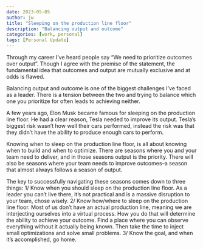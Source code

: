 ```yaml
---
date: 2023-05-05
author: jw
title: "Sleeping on the production line floor"
description: "Balancing output and outcome"
categories: [work, personal]
tags: [Personal Update]
---
```

Through my career I’ve heard people say “We need to prioritize outcomes over output”. Though I agree with the premise of the statement, the fundamental idea that outcomes and output are mutually exclusive and at odds is flawed.

Balancing output and outcome is one of the biggest challenges I’ve faced as a leader. There is a tension between the two and trying to balance which one you prioritize for often leads to achieving neither.

A few years ago, Elon Musk became famous for sleeping on the production line floor.  He had a clear reason, Tesla needed to improve its output. Tesla’s biggest risk wasn’t how well their cars performed, instead the risk was that they didn’t have the ability to produce enough cars to perform.

Knowing when to sleep on the production line floor, is all about knowing when to build and when to optimize. There are seasons where you and your team need to deliver, and in those seasons output is the priority. There will also be seasons where your team needs to improve outcomes–a season that almost always follows a season of output.

The key to successfully navigating these seasons comes down to three things: 1/ Know when you should sleep on the production line floor. As a leader you can’t live there, it’s not practical and is a massive disruption to your team, chose wisely. 2/ Know how/where to sleep on the production line floor. Most of us don’t have an actual production line, meaning we are interjecting ourselves into a virtual process. How you do that will determine the ability to achieve your outcome. Find a place where you can observe everything without it actually being known. Then take the time to inject small optimizations and solve small problems. 3/  Know the goal, and when it’s accomplished, go home.
